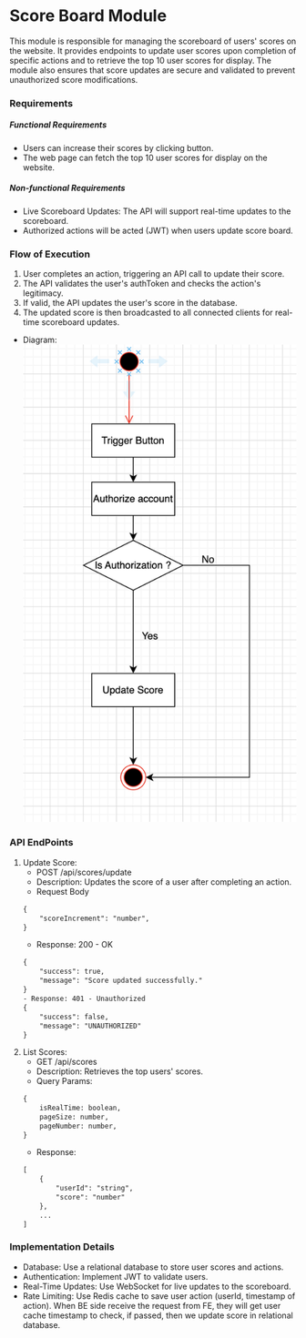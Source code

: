 # Score Board Module

This module is responsible for managing the scoreboard of users' scores on the website. It provides endpoints to update user scores upon completion of specific actions and to retrieve the top 10 user scores for display. The module also ensures that score updates are secure and validated to prevent unauthorized score modifications.

### Requirements

##### Functional Requirements
- Users can increase their scores by clicking button.
- The web page can fetch the top 10 user scores for display on the website.
##### Non-functional Requirements
- Live Scoreboard Updates: The API will support real-time updates to the scoreboard.
- Authorized actions will be acted (JWT) when users update score board.

### Flow of Execution
1. User completes an action, triggering an API call to update their score.
2. The API validates the user's authToken and checks the action's legitimacy.
3. If valid, the API updates the user's score in the database.
4. The updated score is then broadcasted to all connected clients for real-time scoreboard updates.
- Diagram:
![Diagram](./image.png)

### API EndPoints

1. Update Score:
    - POST /api/scores/update
    - Description: Updates the score of a user after completing an action.
    - Request Body
    ```
    {
        "scoreIncrement": "number",
    }
    ```
    - Response: 200 - OK
    ```
    {
        "success": true,
        "message": "Score updated successfully."
    }
    - Response: 401 - Unauthorized
    {
        "success": false,
        "message": "UNAUTHORIZED"
    }
    ```
2. List Scores:
    - GET /api/scores
    - Description: Retrieves the top users' scores.
    - Query Params:
    ```
    {
        isRealTime: boolean,
        pageSize: number,
        pageNumber: number,
    }
    ```
    - Response:
    ```
    [
        {
            "userId": "string",
            "score": "number"
        },
        ...
    ]   
    ```

### Implementation Details
- Database: Use a relational database to store user scores and actions.
- Authentication: Implement JWT to validate users.
- Real-Time Updates: Use WebSocket for live updates to the scoreboard.
- Rate Limiting: Use Redis cache to save user action (userId, timestamp of action). When BE side receive the request from FE, they will get user cache timestamp to check, if passed, then we update score in relational database.
